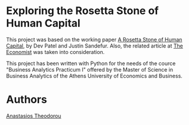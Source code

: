 # Exploring the Rosetta Stone of Human Capital

This project was based on the working paper [A Rosetta Stone of Human Capital](https://www.cgdev.org/publication/rosetta-stone-human-capital), by Dev Patel and Justin Sandefur. Also, the related article at [The Economist](https://www.economist.com/graphic-detail/2020/10/03/its-better-to-be-a-poor-pupil-in-a-rich-country-than-the-reverse) was taken into consideration. <br />

This project has been written with Python for the needs of the cource "Business Analytics Practicum I" offered by the Master of Science in Business Analytics of the Athens University of Economics and Business.

# Authors
[Anastasios Theodorou](https://github.com/antheodorou) <br/>
